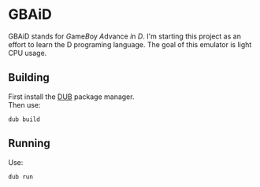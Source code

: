 # GBAiD #

GBAiD stands for *G*ame*B*oy *A*dvance *i*n *D*. I'm starting this project
as an effort to learn the D programing language. The goal of this emulator
is light CPU usage.

## Building ##

First install the [DUB](http://code.dlang.org/download) package manager.  
Then use:

    dub build

## Running ##

Use:

    dub run

